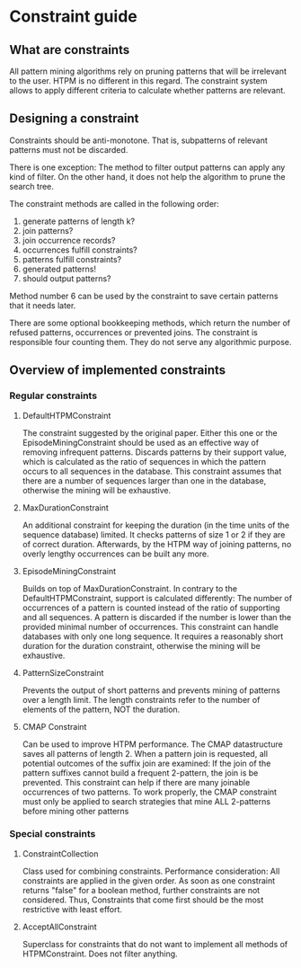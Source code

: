 # Constraint guide

## What are constraints

All pattern mining algorithms rely on pruning patterns that will be irrelevant to the user.
HTPM is no different in this regard.
The constraint system allows to apply different criteria to calculate whether patterns are relevant.

## Designing a constraint

Constraints should be anti-monotone. That is, subpatterns of relevant patterns must not be discarded.

There is one exception: The method to filter output patterns can apply any kind of filter.
On the other hand, it does not help the algorithm to prune the search tree.

The constraint methods are called in the following order:
1. generate patterns of length k?
2. join patterns?
3. join occurrence records?
4. occurrences fulfill constraints?
5. patterns fulfill constraints?
6. generated patterns!
7. should output patterns?

Method number 6 can be used by the constraint to save certain patterns that it needs later.

There are some optional bookkeeping methods, which return the number of refused patterns, occurrences or prevented joins.
The constraint is responsible four counting them. They do not serve any algorithmic purpose.

## Overview of implemented constraints

### Regular constraints

1. DefaultHTPMConstraint

    The constraint suggested by the original paper.
    Either this one or the EpisodeMiningConstraint should be used as an effective way of removing infrequent patterns.
    Discards patterns by their support value,
    which is calculated as the ratio of sequences in which the pattern occurs to all sequences in the database.
    This constraint assumes that there are a number of sequences larger than one in the database, 
    otherwise the mining will be exhaustive.
    
2. MaxDurationConstraint
    
    An additional constraint for keeping the duration (in the time units of the sequence database) limited.
    It checks patterns of size 1 or 2 if they are of correct duration.
    Afterwards, by the HTPM way of joining patterns, no overly lengthy occurrences can be built any more.
    
3. EpisodeMiningConstraint
    
    Builds on top of MaxDurationConstraint.
    In contrary to the DefaultHTPMConstraint, support is calculated differently:
    The number of occurrences of a pattern is counted instead of the ratio of supporting and all sequences.
    A pattern is discarded if the number is lower than the provided minimal number of occurrences.
    This constraint can handle databases with only one long sequence.
    It requires a reasonably short duration for the duration constraint, otherwise the mining will be exhaustive.
    
4. PatternSizeConstraint

    Prevents the output of short patterns and prevents mining of patterns over a length limit.
    The length constraints refer to the number of elements of the pattern, NOT the duration.
    
5. CMAP Constraint

    Can be used to improve HTPM performance.
    The CMAP datastructure saves all patterns of length 2. 
    When a pattern join is requested, all potential outcomes of the suffix join are examined:
    If the join of the pattern suffixes cannot build a frequent 2-pattern, the join is be prevented.
    This constraint can help if there are many joinable occurrences of two patterns.
    To work properly, the CMAP constraint must only be applied to search strategies 
    that mine ALL 2-patterns before mining other patterns

### Special constraints

1. ConstraintCollection

    Class used for combining constraints.
    Performance consideration: All constraints are applied in the given order.
    As soon as one constraint returns "false" for a boolean method, further constraints are not considered.
    Thus, Constraints that come first should be the most restrictive with least effort.

2. AcceptAllConstraint
    
    Superclass for constraints that do not want to implement all methods of HTPMConstraint.
    Does not filter anything.
